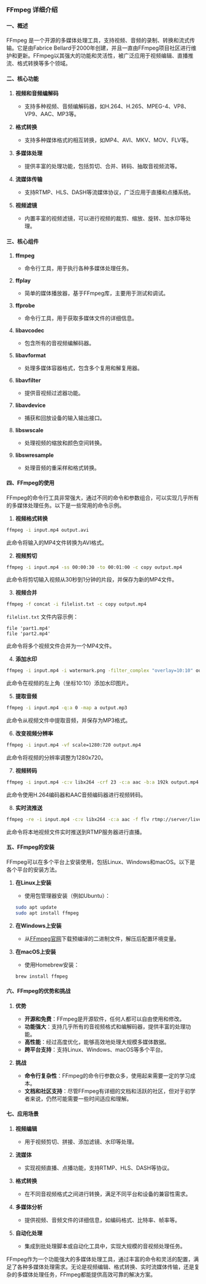 ### FFmpeg 详细介绍

#### 一、概述

FFmpeg 是一个开源的多媒体处理工具，支持视频、音频的录制、转换和流式传输。它是由Fabrice Bellard于2000年创建，并且一直由FFmpeg项目社区进行维护和更新。FFmpeg以其强大的功能和灵活性，被广泛应用于视频编辑、直播推流、格式转换等多个领域。

#### 二、核心功能

1. **视频和音频编解码**
   - 支持多种视频、音频编解码器，如H.264、H.265、MPEG-4、VP8、VP9、AAC、MP3等。
   
2. **格式转换**
   - 支持多种媒体格式的相互转换，如MP4、AVI、MKV、MOV、FLV等。

3. **多媒体处理**
   - 提供丰富的处理功能，包括剪切、合并、转码、抽取音视频流等。

4. **流媒体传输**
   - 支持RTMP、HLS、DASH等流媒体协议，广泛应用于直播和点播系统。

5. **视频滤镜**
   - 内置丰富的视频滤镜，可以进行视频的裁剪、缩放、旋转、加水印等处理。

#### 三、核心组件

1. **ffmpeg**
   - 命令行工具，用于执行各种多媒体处理任务。

2. **ffplay**
   - 简单的媒体播放器，基于FFmpeg库，主要用于测试和调试。

3. **ffprobe**
   - 命令行工具，用于获取多媒体文件的详细信息。

4. **libavcodec**
   - 包含所有的音视频编解码器。

5. **libavformat**
   - 处理多媒体容器格式，包含多个复用和解复用器。

6. **libavfilter**
   - 提供音视频过滤器功能。

7. **libavdevice**
   - 捕获和回放设备的输入输出接口。

8. **libswscale**
   - 处理视频的缩放和颜色空间转换。

9. **libswresample**
   - 处理音频的重采样和格式转换。

#### 四、FFmpeg的使用

FFmpeg的命令行工具非常强大，通过不同的命令和参数组合，可以实现几乎所有的多媒体处理任务。以下是一些常用的命令示例。

1. **视频格式转换**
```bash
ffmpeg -i input.mp4 output.avi
```
此命令将输入的MP4文件转换为AVI格式。

2. **视频剪切**
```bash
ffmpeg -i input.mp4 -ss 00:00:30 -to 00:01:00 -c copy output.mp4
```
此命令将剪切输入视频从30秒到1分钟的片段，并保存为新的MP4文件。

3. **视频合并**
```bash
ffmpeg -f concat -i filelist.txt -c copy output.mp4
```
`filelist.txt` 文件内容示例：
```
file 'part1.mp4'
file 'part2.mp4'
```
此命令将多个视频文件合并为一个MP4文件。

4. **添加水印**
```bash
ffmpeg -i input.mp4 -i watermark.png -filter_complex "overlay=10:10" output.mp4
```
此命令在视频的左上角（坐标10:10）添加水印图片。

5. **提取音频**
```bash
ffmpeg -i input.mp4 -q:a 0 -map a output.mp3
```
此命令从视频文件中提取音频，并保存为MP3格式。

6. **改变视频分辨率**
```bash
ffmpeg -i input.mp4 -vf scale=1280:720 output.mp4
```
此命令将视频的分辨率调整为1280x720。

7. **视频转码**
```bash
ffmpeg -i input.mp4 -c:v libx264 -crf 23 -c:a aac -b:a 192k output.mp4
```
此命令使用H.264编码器和AAC音频编码器进行视频转码。

8. **实时流推送**
```bash
ffmpeg -re -i input.mp4 -c:v libx264 -c:a aac -f flv rtmp://server/live/stream
```
此命令将本地视频文件实时推送到RTMP服务器进行直播。

#### 五、FFmpeg的安装

FFmpeg可以在多个平台上安装使用，包括Linux、Windows和macOS。以下是各个平台的安装方法。

1. **在Linux上安装**
   - 使用包管理器安装（例如Ubuntu）：
   ```bash
   sudo apt update
   sudo apt install ffmpeg
   ```

2. **在Windows上安装**
   - 从[FFmpeg官网](https://ffmpeg.org/download.html)下载预编译的二进制文件，解压后配置环境变量。

3. **在macOS上安装**
   - 使用Homebrew安装：
   ```bash
   brew install ffmpeg
   ```

#### 六、FFmpeg的优势和挑战

1. **优势**
   - **开源和免费**：FFmpeg是开源软件，任何人都可以自由使用和修改。
   - **功能强大**：支持几乎所有的音视频格式和编解码器，提供丰富的处理功能。
   - **高性能**：经过高度优化，能够高效地处理大规模多媒体数据。
   - **跨平台支持**：支持Linux、Windows、macOS等多个平台。

2. **挑战**
   - **命令行复杂性**：FFmpeg的命令行参数众多，使用起来需要一定的学习成本。
   - **文档和社区支持**：尽管FFmpeg有详细的文档和活跃的社区，但对于初学者来说，仍然可能需要一些时间适应和理解。

#### 七、应用场景

1. **视频编辑**
   - 用于视频剪切、拼接、添加滤镜、水印等处理。

2. **流媒体**
   - 实现视频直播、点播功能，支持RTMP、HLS、DASH等协议。

3. **格式转换**
   - 在不同音视频格式之间进行转换，满足不同平台和设备的兼容性需求。

4. **多媒体分析**
   - 提供视频、音频文件的详细信息，如编码格式、比特率、帧率等。

5. **自动化处理**
   - 集成到批处理脚本或自动化工具中，实现大规模的音视频处理任务。

FFmpeg作为一个功能强大的多媒体处理工具，通过丰富的命令和灵活的配置，满足了各种多媒体处理需求。无论是视频编辑、格式转换、实时流媒体传输，还是复杂的多媒体处理任务，FFmpeg都能提供高效可靠的解决方案。